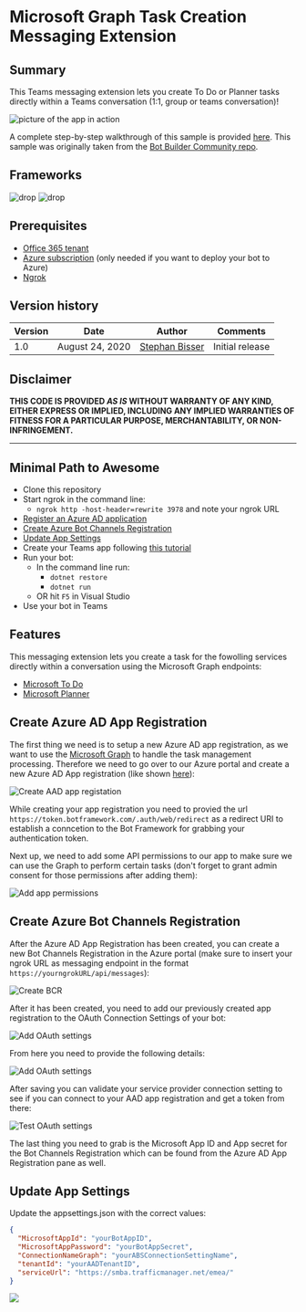 # Microsoft Graph Task Creation Messaging Extension

## Summary

This Teams messaging extension lets you create To Do or Planner tasks directly within a Teams conversation (1:1, group or teams conversation)!

![picture of the app in action](Docs/msgExt0.png)

A complete step-by-step walkthrough of this sample is provided [here](https://bisser.io/bot-framework-teams-messaging-extensions-walkthrough/).
This sample was originally taken from the [Bot Builder Community repo](https://github.com/BotBuilderCommunity/botbuilder-community-dotnet).

## Frameworks

![drop](https://img.shields.io/badge/Bot&nbsp;Framework-4.9-green.svg)
![drop](https://img.shields.io/badge/.NET&nbsp;Core-3.1-green.svg)

## Prerequisites

* [Office 365 tenant](https://dev.office.com/sharepoint/docs/spfx/set-up-your-development-environment)
* [Azure subscription](https://azure.microsoft.com/en-us/free/) (only needed if you want to deploy your bot to Azure)
* [Ngrok](https://ngrok.com/)

## Version history

Version|Date|Author|Comments
-------|----|----|--------
1.0|August 24, 2020|[Stephan Bisser](https://bisser.io)|Initial release

## Disclaimer

**THIS CODE IS PROVIDED *AS IS* WITHOUT WARRANTY OF ANY KIND, EITHER EXPRESS OR IMPLIED, INCLUDING ANY IMPLIED WARRANTIES OF FITNESS FOR A PARTICULAR PURPOSE, MERCHANTABILITY, OR NON-INFRINGEMENT.**

---

## Minimal Path to Awesome

* Clone this repository
* Start ngrok in the command line:
  * `ngrok http -host-header=rewrite 3978` and note your ngrok URL
* [Register an Azure AD application](#Create-Azure-AD-App-Registration)
* [Create Azure Bot Channels Registration](#Create-Azure-Bot-Channels-Registration)
* [Update App Settings](#Update-App-Settings)
* Create your Teams app following [this tutorial](https://docs.microsoft.com/en-us/microsoftteams/platform/concepts/deploy-and-publish/apps-upload)
* Run your bot:
  * In the command line run:
    * `dotnet restore`
    * `dotnet run`
  * OR hit `F5` in Visual Studio
* Use your bot in Teams

## Features

This messaging extension lets you create a task for the fowolling services directly within a conversation using the Microsoft Graph endpoints:

* [Microsoft To Do](https://todo.microsoft.com/tasks/)
* [Microsoft Planner](https://tasks.office.com/SolvionAT.onmicrosoft.com/en-US/Home/Planner/)

## Create Azure AD App Registration

The first thing we need is to setup a new Azure AD app registration, as we want to use the [Microsoft Graph](https://docs.microsoft.com/en-us/graph/overview) to handle the task management processing. Therefore we need to go over to our Azure portal and create a new Azure AD App registration (like shown [here](https://docs.microsoft.com/en-us/azure/active-directory/develop/howto-create-service-principal-portal#create-an-azure-active-directory-application)):

![Create AAD app registation](Docs/msgExt1.png)

While creating your app registration you need to provied the url `https://token.botframework.com/.auth/web/redirect` as a redirect URI to establish a conncetion to the Bot Framework for grabbing your authentication token.

Next up, we need to add some API permissions to our app to make sure we can use the Graph to perform certain tasks (don't forget to grant admin consent for those permissions after adding them):

![Add app permissions](Docs/msgExt2.png)

## Create Azure Bot Channels Registration

After the Azure AD App Registration has been created, you can create a new Bot Channels Registration in the Azure portal (make sure to insert your ngrok URL as messaging endpoint in the format `https://yourngrokURL/api/messages`):

![Create BCR](Docs/msgExt3.png)

After it has been created, you need to add our previously created app registration to the OAuth Connection Settings of your bot:

![Add OAuth settings](Docs/msgExt4.png)

From here you need to provide the following details:

![Add OAuth settings](Docs/msgExt5.png)

After saving you can validate your service provider connection setting to see if you can connect to your AAD app registration and get a token from there:

![Test OAuth settings](Docs/msgExt6.png)

The last thing you need to grab is the Microsoft App ID and App secret for the Bot Channels Registration which can be found from the Azure AD App Registration pane as well.

## Update App Settings

Update the appsettings.json with the correct values:

```json
{
  "MicrosoftAppId": "yourBotAppID",
  "MicrosoftAppPassword": "yourBotAppSecret",
  "ConnectionNameGraph": "yourABSConnectionSettingName",
  "tenantId": "yourAADTenantID",
  "serviceUrl": "https://smba.trafficmanager.net/emea/"
}
```

<img src="https://pnptelemetry.azurewebsites.net/teams-dev-samples/samples/msgExt-graph-task-creation" />
